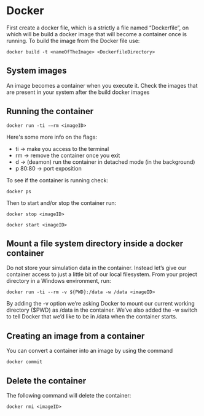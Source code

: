 # Docker
First create a docker file, which is a strictly a file named “Dockerfile”,
on which will be build a docker image that will become a container once is
running. To build the image from the Docker file use:

```console
docker build -t <nameOfTheImage> <DockerfileDirectory>
```
## System images
An image becomes a container when you execute it. Check the images that are present in your system after the build 
docker images

## Running the container
```console
docker run -ti -–rm <imageID>
```
Here's some more info on the flags:

  - ti       → make you access to the terminal
  - rm       →   remove the container once you exit
  - d        →  (deamon) run the container in detached mode (in the background)
  - p 80:80  →   port exposition

To see if the container is running check:

```console
docker ps
```
Then to start and/or stop the container run:

```console
docker stop <imageID>
```
```console
docker start <imageID>
```

## Mount a file system directory inside a docker container
Do not store your simulation data in the container. Instead let’s give our 
container access to just a little bit of our local filesystem. From your project
directory in a Windows environment, run:

```console
docker run -ti --rm -v ${PWD}:/data -w /data <imageID>
```
By adding the -v option we’re asking Docker to mount our current working directory
($PWD) as /data in the container. We’ve also added the -w switch to tell Docker
that we’d like to be in /data when the container starts.

## Creating an image from a container 
You can convert a container into an image by using the command
```console
docker commit 
```
## Delete the container
The following command will delete the container:
```console
docker rmi <imageID>
```